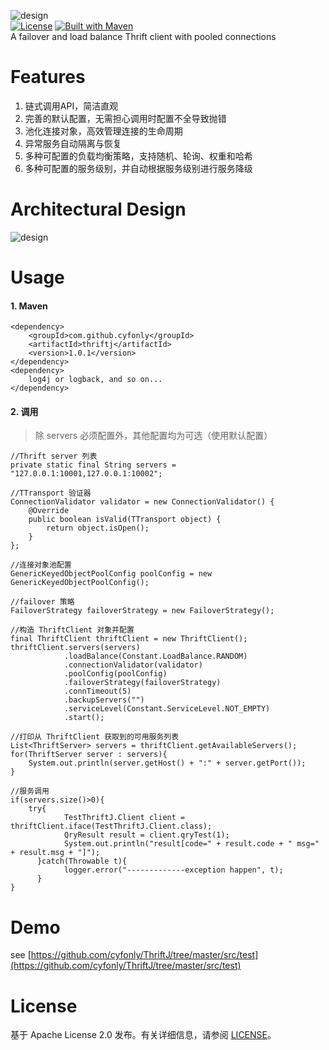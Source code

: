 ![design](https://github.com/cyfonly/ThriftJ/blob/master/ThriftJ.png "ThriftJ")  
[![License](https://img.shields.io/badge/License-Apache%202.0-blue.svg)](https://github.com/cyfonly/ThriftJ/blob/master/LICENSE)  [![Built with Maven](http://maven.apache.org/images/logos/maven-feather.png)](http://search.maven.org/#search%7Cga%7C1%7Ccyfonly)  
A failover and load balance Thrift client with pooled connections  
# Features  
1. 链式调用API，简洁直观
2. 完善的默认配置，无需担心调用时配置不全导致抛错
3. 池化连接对象，高效管理连接的生命周期
4. 异常服务自动隔离与恢复
5. 多种可配置的负载均衡策略，支持随机、轮询、权重和哈希
6. 多种可配置的服务级别，并自动根据服务级别进行服务降级  
  
# Architectural Design  
![design](https://github.com/cyfonly/ThriftJ/blob/master/pictures/ThriftJ_design.png "ThriftJ_design.png")  

# Usage  
#### 1. Maven
```
<dependency>
    <groupId>com.github.cyfonly</groupId>
    <artifactId>thriftj</artifactId>
    <version>1.0.1</version>
</dependency>
<dependency>
    log4j or logback, and so on...
</dependency>
```  
#### 2. 调用  
>除 servers 必须配置外，其他配置均为可选（使用默认配置）  

```
//Thrift server 列表
private static final String servers = "127.0.0.1:10001,127.0.0.1:10002";

//TTransport 验证器
ConnectionValidator validator = new ConnectionValidator() {
    @Override
    public boolean isValid(TTransport object) {
        return object.isOpen();
    }
};

//连接对象池配置
GenericKeyedObjectPoolConfig poolConfig = new GenericKeyedObjectPoolConfig();

//failover 策略
FailoverStrategy failoverStrategy = new FailoverStrategy();

//构造 ThriftClient 对象并配置
final ThriftClient thriftClient = new ThriftClient();
thriftClient.servers(servers)
            .loadBalance(Constant.LoadBalance.RANDOM)
            .connectionValidator(validator)
            .poolConfig(poolConfig)
            .failoverStrategy(failoverStrategy)
            .connTimeout(5)
            .backupServers("")
            .serviceLevel(Constant.ServiceLevel.NOT_EMPTY)
            .start();
            
//打印从 ThriftClient 获取到的可用服务列表
List<ThriftServer> servers = thriftClient.getAvailableServers();
for(ThriftServer server : servers){
    System.out.println(server.getHost() + ":" + server.getPort());
}

//服务调用
if(servers.size()>0){
    try{
		    TestThriftJ.Client client = thriftClient.iface(TestThriftJ.Client.class);
		    QryResult result = client.qryTest(1);
		    System.out.println("result[code=" + result.code + " msg=" + result.msg + "]");
	  }catch(Throwable t){
		    logger.error("-------------exception happen", t);
	  }
}
```  


# Demo  
see [https://github.com/cyfonly/ThriftJ/tree/master/src/test](https://github.com/cyfonly/ThriftJ/tree/master/src/test)  

# License  
基于 Apache License 2.0 发布。有关详细信息，请参阅 [LICENSE](https://github.com/cyfonly/ThriftJ/blob/master/LICENSE)。
